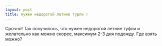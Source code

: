 ```yaml
---
layout: post 
title: Нужен недорогой летние туфли ! 
--- 
```

Срочно! Так получилось, что нужен недорогой летние туфли и желательно как можно скорее, максимум 2-3 дня подожду. Где взять можно?